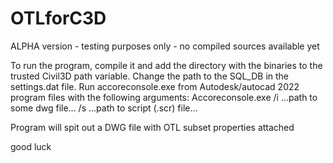 # OTLforC3D

ALPHA version - testing purposes only - no compiled sources available yet

To run the program, compile it and add the directory with the binaries to the trusted Civil3D path variable.
Change the path to the SQL_DB in the settings.dat file.
Run accoreconsole.exe from Autodesk/autocad 2022 program files with the following arguments:
Accoreconsole.exe /i ...path to some dwg file... /s ...path to script (.scr) file...
  
Program will spit out a DWG file with OTL subset properties attached
  
good luck
  
  
